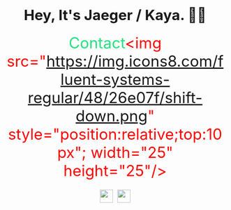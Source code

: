 
### <center><h1 align="center">Hey, It's Jaeger / Kaya. 👋🏻</h1></center>
### <div align="center" color="#26E07F"><span style="color:red;font-size:35px;font-weight:400;"><font color="#26E07F">Contact</font><img src="https://img.icons8.com/fluent-systems-regular/48/26e07f/shift-down.png" style="position:relative;top:10px"; width="25" height="25"/></span></div>
### <div align="center" style="margin-top:20px;"><a href="https://twitter.com/7AEGER_" target="_blank"><img src="https://img.icons8.com/android/24/26e07f/twitter.png"  width="30" height="30"/></a><a href="https://stackoverflow.com/users/14098917/jaeger-dvlp" target="_blank"><img src="https://img.icons8.com/metro/26/26e07f/stackoverflow.png" style="margin-left:10px;"  width="30" height="30"/> </div>



